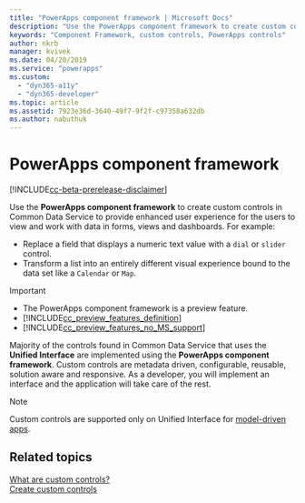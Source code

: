 ```yaml
---
title: "PowerApps component framework | Microsoft Docs"
description: "Use the PowerApps component framework to create custom controls to provide enhanced experience for people to view and work with data in forms, views, and dashboards."
keywords: "Component Framework, custom controls, PowerApps controls"
author: nkrb 
manager: kvivek
ms.date: 04/20/2019
ms.service: "powerapps"
ms.custom:
  - "dyn365-a11y"
  - "dyn365-developer"
ms.topic: article
ms.assetid: 7923e36d-3640-49f7-9f2f-c97358a632db
ms.author: nabuthuk
---
```


# PowerApps component framework

[!INCLUDE[cc-beta-prerelease-disclaimer](../../includes/cc-beta-prerelease-disclaimer.md)]

Use the **PowerApps component framework** to create custom controls in Common Data Service to provide enhanced user experience for the users to view and work with data in forms, views and dashboards. For example:

- Replace a field that displays a numeric text value with a `dial` or `slider` control.
- Transform a list into an entirely different visual experience bound to the data set like a `Calendar` or `Map`.

> [!IMPORTANT]
> - The PowerApps component framework is a preview feature.
> - [!INCLUDE[cc_preview_features_definition](../../includes/cc-preview-features-definition.md)] 
> - [!INCLUDE[cc_preview_features_no_MS_support](../../includes/cc-preview-features-no-ms-support.md)]

Majority of the controls found in Common Data Service that uses the **Unified Interface** are implemented using the **PowerApps component framework**. Custom controls are metadata driven, configurable, reusable, solution aware and responsive. As a developer, you will implement an interface and the application will take care of the rest.

> [!NOTE]
> Custom controls are supported only on Unified Interface for [model-driven apps](/powerapps/maker/model-driven-apps/model-driven-app-overview).

## Related topics

[What are custom controls?](custom-controls-overview.md)<br/>
[Create custom controls](create-custom-controls-using-pcf.md)
